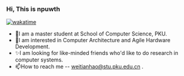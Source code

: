 <!---
npuwth/npuwth is a ✨ special ✨ repository because its `README.md` (this file) appears on your GitHub profile.
You can click the Preview link to take a look at your changes.
--->

### Hi, This is npuwth

[![wakatime](https://wakatime.com/badge/user/0b097190-8bb8-4955-a9c0-84265eabc7d8.svg)](https://wakatime.com/@0b097190-8bb8-4955-a9c0-84265eabc7d8)

- 👋I am a master student at School of Computer Science, PKU.
- 👀I am interested in Computer Architecture and Agile Hardware Development.
- ✨I am looking for like-minded friends who'd like to do research in computer systems. 
- 📫How to reach me -- weitianhao@stu.pku.edu.cn .

